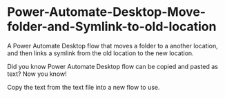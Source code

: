 # Power-Automate-Desktop-Move-folder-and-Symlink-to-old-location
A Power Automate Desktop flow that moves a folder to a another location, and then links a symlink from the old location to the new location.

Did you know Power Automate Desktop flow can be copied and pasted as text? Now you know!

Copy the text from the text file into a new flow to use.
